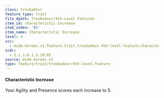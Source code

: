 ```yaml
---
class: troubadour
feature_type: trait
file_dpath: Troubadour/4th-Level Features
item_id: characteristic-increase
item_index: '05'
item_name: Characteristic Increase
level: 4
scc:
  - mcdm.heroes.v1:feature.trait.troubadour.4th-level-feature:characteristic-increase
scdc:
  - 1.1.1:8.1.3.10:05
source: mcdm.heroes.v1
type: feature/trait/troubadour/4th-level-feature
---
```


#### Characteristic Increase

Your Agility and Presence scores each increase to 5.
